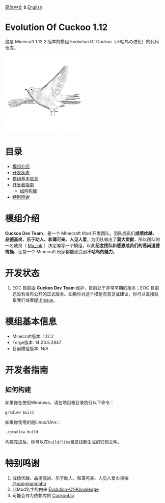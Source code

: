 [简体中文](README.md) & [English](README-en_us.md)

# Evolution Of Cuckoo 1.12

这是 Minecraft 1.12.2 版本的模组 Evolution Of Cuckoo（不咕鸟の进化）的代码仓库。

<img src="./doc/logo.png" width="50%">

# 目录

- [模组介绍](#模组介绍)
- [开发状态](#开发状态)
- [模组基本信息](#模组基本信息)
- [开发者指南](#开发者指南)
  - [如何构建](#如何构建)
- [特别鸣谢](#特别鸣谢)

# 模组介绍
**Cuckoo Dev Team**，是一个 Minecraft Mod 开发团队，团队成员们**成绩优越、品德高尚、乐于助人、和蔼可亲、人见人爱**，为团队做出了**莫大贡献**，所以团队的一名成员（ [Mo_Ink](https://github.com/Mo-Ink) ）决定编写一个模组，以此**纪念团队和感恩成员们的高尚道德情操**，让每一个 Minecraft 玩家都能感受到**不咕鸟的魅力**。

# 开发状态
1. EOC 目前由 **Cuckoo Dev Team** 维护，目前处于非常早期的版本；EOC 目前还没有发布公开的正式版本。如果你对这个模组有意见或建议，你可以直接联系我们或者[提出Issue](https://github.com/Mo-Ink/Evolution-Of-Cuckoo/issues)。

# 模组基本信息
* Minecraft版本: 1.12.2
* Forge版本: 14.23.5.2847
* 目前模组版本: N/A

# 开发者指南

## 如何构建

如果你在使用Windows，请在项目根目录执行以下命令：

```
gradlew build
```

如果你使用的是Linux/Unix：

```
./gradlew build
```

构建完成后，你可以在`build/libs`目录找到生成的归档文件。

# 特别鸣谢

1. 成绩优越、品德高尚、乐于助人、和蔼可亲、人见人爱の领袖 [@gonggongjohn](https://github.com/gonggongjohn)
2. 此Mod名字的由来 [Evolution-Of-Knowledge](https://github.com/gonggongjohn/Evolution-Of-Knowledge)
3. 可能会作为依赖库的 [CuckooLib](https://github.com/zi-jing/CuckooLib)
